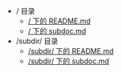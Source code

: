 * / 目录
    * [/ 下的 README.md]()
    * [/ 下的 subdoc.md](subdoc)
* /subdir/ 目录
    * [/subdir/ 下的 README.md](subdir/)
    * [/subdir/ 下的 subdoc.md](subdir/subdoc)
